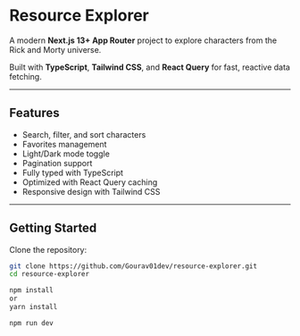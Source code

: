 # Resource Explorer

A modern **Next.js 13+ App Router** project to explore characters from the Rick and Morty universe.

Built with **TypeScript**, **Tailwind CSS**, and **React Query** for fast, reactive data fetching.

---

## Features

- Search, filter, and sort characters
- Favorites management
- Light/Dark mode toggle
- Pagination support
- Fully typed with TypeScript
- Optimized with React Query caching
- Responsive design with Tailwind CSS

---

## Getting Started

Clone the repository:

```bash
git clone https://github.com/Gourav01dev/resource-explorer.git
cd resource-explorer

npm install 
or 
yarn install

npm run dev
